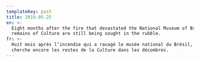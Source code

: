 ```yaml
---
templateKey: post
title: 2019.05.25
en: >-
  Eight months after the fire that devastated the National Museum of Brazil, the
  remains of Culture are still being sought in the rubble. 
fr: >-
  Huit mois après l’incendie qui a ravagé le musée national du Brésil, on
  cherche encore les restes de la Culture dans les décombres.
---
```


